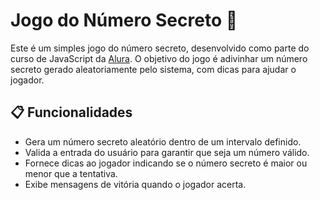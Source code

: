 # Jogo do Número Secreto 🎲

Este é um simples jogo do número secreto, desenvolvido como parte do curso de JavaScript da [Alura](https://www.alura.com.br/). O objetivo do jogo é adivinhar um número secreto gerado aleatoriamente pelo sistema, com dicas para ajudar o jogador.

## 📋 Funcionalidades

- Gera um número secreto aleatório dentro de um intervalo definido.
- Valida a entrada do usuário para garantir que seja um número válido.
- Fornece dicas ao jogador indicando se o número secreto é maior ou menor que a tentativa.
- Exibe mensagens de vitória quando o jogador acerta.

